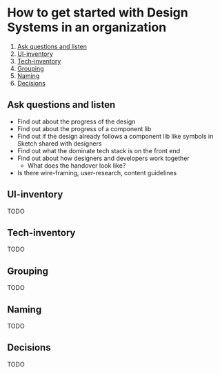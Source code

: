 # How to get started with Design Systems in an organization

1. [Ask questions and listen](#ask-questions-and-listen)
1. [UI-inventory](#ui-inventory)
1. [Tech-inventory](#tech-inventory)
1. [Grouping](#grouping)
1. [Naming](#naming)
1. [Decisions](#decisions)

## Ask questions and listen

- Find out about the progress of the design
- Find out about the progress of a component lib
- Find out if the design already follows a component lib like symbols in Sketch shared with designers
- Find out what the dominate tech stack is on the front end
- Find out about how designers and developers work together
  - What does the handover look like?
- Is there wire-framing, user-research, content guidelines

## UI-inventory

TODO

## Tech-inventory

TODO

## Grouping

TODO

## Naming

TODO

## Decisions

TODO
